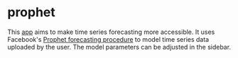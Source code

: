# prophet  

This [app](https://andrewabeles-prophet-app-cbyh9t.streamlit.app/) aims to make time series forecasting more accessible. It uses Facebook's [Prophet forecasting procedure](https://facebook.github.io/prophet/) to model time series data uploaded by the user. The model parameters can be adjusted in the sidebar.
